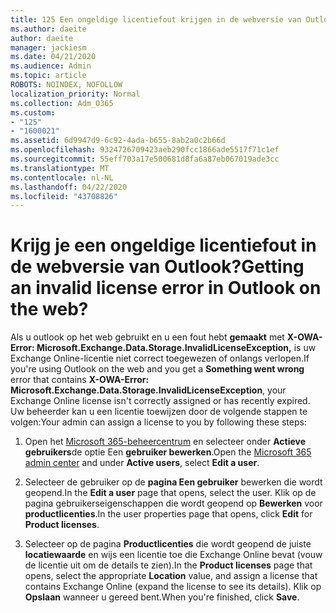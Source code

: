 ```yaml
---
title: 125 Een ongeldige licentiefout krijgen in de webversie van Outlook?
ms.author: daeite
author: daeite
manager: jackiesm
ms.date: 04/21/2020
ms.audience: Admin
ms.topic: article
ROBOTS: NOINDEX, NOFOLLOW
localization_priority: Normal
ms.collection: Adm_O365
ms.custom:
- "125"
- "1600021"
ms.assetid: 6d9947d9-6c92-4ada-b655-8ab2a0c2b66d
ms.openlocfilehash: 9324726709423aeb290fcc1866ade5517f71c1ef
ms.sourcegitcommit: 55eff703a17e500681d8fa6a87eb067019ade3cc
ms.translationtype: MT
ms.contentlocale: nl-NL
ms.lasthandoff: 04/22/2020
ms.locfileid: "43708826"
---
```

# <a name="getting-an-invalid-license-error-in-outlook-on-the-web"></a><span data-ttu-id="2f5ac-102">Krijg je een ongeldige licentiefout in de webversie van Outlook?</span><span class="sxs-lookup"><span data-stu-id="2f5ac-102">Getting an invalid license error in Outlook on the web?</span></span>

<span data-ttu-id="2f5ac-103">Als u outlook op het web gebruikt en u een fout hebt **gemaakt** met **X-OWA-Error: Microsoft.Exchange.Data.Storage.InvalidLicenseException,** is uw Exchange Online-licentie niet correct toegewezen of onlangs verlopen.</span><span class="sxs-lookup"><span data-stu-id="2f5ac-103">If you're using Outlook on the web and you get a **Something went wrong** error that contains **X-OWA-Error: Microsoft.Exchange.Data.Storage.InvalidLicenseException**, your Exchange Online license isn't correctly assigned or has recently expired.</span></span> <span data-ttu-id="2f5ac-104">Uw beheerder kan u een licentie toewijzen door de volgende stappen te volgen:</span><span class="sxs-lookup"><span data-stu-id="2f5ac-104">Your admin can assign a license to you by following these steps:</span></span>
  
1. <span data-ttu-id="2f5ac-105">Open het [Microsoft 365-beheercentrum](https://portal.office.com/adminportal/home#/homepage) en selecteer onder **Actieve gebruikers**de optie Een **gebruiker bewerken**.</span><span class="sxs-lookup"><span data-stu-id="2f5ac-105">Open the [Microsoft 365 admin center](https://portal.office.com/adminportal/home#/homepage) and under **Active users**, select **Edit a user**.</span></span>

2. <span data-ttu-id="2f5ac-106">Selecteer de gebruiker op de **pagina Een gebruiker** bewerken die wordt geopend.</span><span class="sxs-lookup"><span data-stu-id="2f5ac-106">In the **Edit a user** page that opens, select the user.</span></span> <span data-ttu-id="2f5ac-107">Klik op de pagina gebruikerseigenschappen die wordt geopend op **Bewerken** voor **productlicenties**.</span><span class="sxs-lookup"><span data-stu-id="2f5ac-107">In the user properties page that opens, click **Edit** for **Product licenses**.</span></span>

3. <span data-ttu-id="2f5ac-108">Selecteer op de pagina **Productlicenties** die wordt geopend de juiste **locatiewaarde** en wijs een licentie toe die Exchange Online bevat (vouw de licentie uit om de details te zien).</span><span class="sxs-lookup"><span data-stu-id="2f5ac-108">In the **Product licenses** page that opens, select the appropriate **Location** value, and assign a license that contains Exchange Online (expand the license to see its details).</span></span> <span data-ttu-id="2f5ac-109">Klik op **Opslaan** wanneer u gereed bent.</span><span class="sxs-lookup"><span data-stu-id="2f5ac-109">When you're finished, click **Save**.</span></span>
